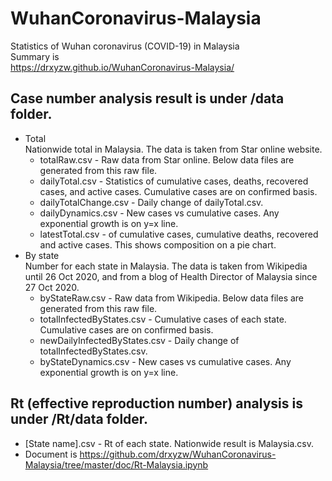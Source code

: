 # WuhanCoronavirus-Malaysia
Statistics of Wuhan coronavirus (COVID-19) in Malaysia  
Summary is  
https://drxyzw.github.io/WuhanCoronavirus-Malaysia/  
  
## Case number analysis result is under /data folder.   
* Total  
    Nationwide total in Malaysia. The data is taken from Star online website.
  * totalRaw.csv - Raw data from Star online. Below data files are generated from this raw file.
  * dailyTotal.csv - Statistics of cumulative cases, deaths, recovered cases, and active cases. Cumulative cases are on confirmed basis.
  * dailyTotalChange.csv - Daily change of dailyTotal.csv.
  * dailyDynamics.csv - New cases vs cumulative cases. Any exponential growth is on y=x line.
  * latestTotal.csv - of cumulative cases, cumulative deaths, recovered and active cases. This shows composition on a pie chart.
* By state  
    Number for each state in Malaysia. The data is taken from Wikipedia until 26 Oct 2020, and from a blog of Health Director of Malaysia since 27 Oct 2020.
  * byStateRaw.csv - Raw data from Wikipedia. Below data files are generated from this raw file.
  * totalInfectedByStates.csv - Cumulative cases of each state. Cumulative cases are on confirmed basis.
  * newDailyInfectedByStates.csv - Daily change of totalInfectedByStates.csv.
  * byStateDynamics.csv - New cases vs cumulative cases. Any exponential growth is on y=x line.
## Rt (effective reproduction number) analysis is under /Rt/data folder.  
* [State name].csv - Rt of each state. Nationwide result is Malaysia.csv.
* Document is https://github.com/drxyzw/WuhanCoronavirus-Malaysia/tree/master/doc/Rt-Malaysia.ipynb


